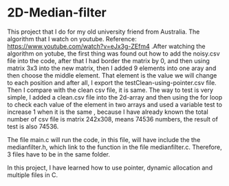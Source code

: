 # 2D-Median-filter
This project that I do for my old university friend from Australia. The algorithm that I watch on youtube. Reference: https://www.youtube.com/watch?v=eJx3g-ZEfm4 
.After watching the algorithm on yotube, the first thing was found out how to add the noisy.csv file into the code, after that I had border the matrix by 0, and then using matrix 3x3 into the new matrix, then I added 9 elements into one aray and then choose the middle element. That element is the value we will change to each position and after all, I export the testClean-using-pointer.csv file. Then I compare with the clean csv file, it is same. The way to test is very simple, I added a clean.csv file into the 2d-array and then using the for loop to check each value of the element in two arrays and used a variable test to increase 1 when it is the same , because I have already known the total number of csv file is matrix 242x308, means 74536 numbers, the result of test is also 74536.

The file main.c will run the code, in this file, will have include the the medianfilter.h, which link to the function in the file medianfilter.c. Therefore, 3 files have to be in the same folder.

In this project, I have learned how to use pointer, dynamic allocation and multiple files in C.
